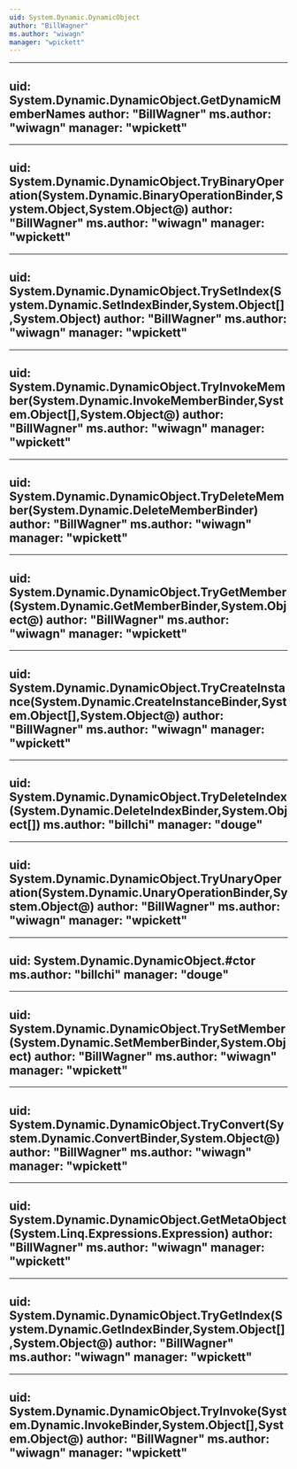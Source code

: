 ```yaml
---
uid: System.Dynamic.DynamicObject
author: "BillWagner"
ms.author: "wiwagn"
manager: "wpickett"
---
```


---
uid: System.Dynamic.DynamicObject.GetDynamicMemberNames
author: "BillWagner"
ms.author: "wiwagn"
manager: "wpickett"
---

---
uid: System.Dynamic.DynamicObject.TryBinaryOperation(System.Dynamic.BinaryOperationBinder,System.Object,System.Object@)
author: "BillWagner"
ms.author: "wiwagn"
manager: "wpickett"
---

---
uid: System.Dynamic.DynamicObject.TrySetIndex(System.Dynamic.SetIndexBinder,System.Object[],System.Object)
author: "BillWagner"
ms.author: "wiwagn"
manager: "wpickett"
---

---
uid: System.Dynamic.DynamicObject.TryInvokeMember(System.Dynamic.InvokeMemberBinder,System.Object[],System.Object@)
author: "BillWagner"
ms.author: "wiwagn"
manager: "wpickett"
---

---
uid: System.Dynamic.DynamicObject.TryDeleteMember(System.Dynamic.DeleteMemberBinder)
author: "BillWagner"
ms.author: "wiwagn"
manager: "wpickett"
---

---
uid: System.Dynamic.DynamicObject.TryGetMember(System.Dynamic.GetMemberBinder,System.Object@)
author: "BillWagner"
ms.author: "wiwagn"
manager: "wpickett"
---

---
uid: System.Dynamic.DynamicObject.TryCreateInstance(System.Dynamic.CreateInstanceBinder,System.Object[],System.Object@)
author: "BillWagner"
ms.author: "wiwagn"
manager: "wpickett"
---

---
uid: System.Dynamic.DynamicObject.TryDeleteIndex(System.Dynamic.DeleteIndexBinder,System.Object[])
ms.author: "billchi"
manager: "douge"
---

---
uid: System.Dynamic.DynamicObject.TryUnaryOperation(System.Dynamic.UnaryOperationBinder,System.Object@)
author: "BillWagner"
ms.author: "wiwagn"
manager: "wpickett"
---

---
uid: System.Dynamic.DynamicObject.#ctor
ms.author: "billchi"
manager: "douge"
---

---
uid: System.Dynamic.DynamicObject.TrySetMember(System.Dynamic.SetMemberBinder,System.Object)
author: "BillWagner"
ms.author: "wiwagn"
manager: "wpickett"
---

---
uid: System.Dynamic.DynamicObject.TryConvert(System.Dynamic.ConvertBinder,System.Object@)
author: "BillWagner"
ms.author: "wiwagn"
manager: "wpickett"
---

---
uid: System.Dynamic.DynamicObject.GetMetaObject(System.Linq.Expressions.Expression)
author: "BillWagner"
ms.author: "wiwagn"
manager: "wpickett"
---

---
uid: System.Dynamic.DynamicObject.TryGetIndex(System.Dynamic.GetIndexBinder,System.Object[],System.Object@)
author: "BillWagner"
ms.author: "wiwagn"
manager: "wpickett"
---

---
uid: System.Dynamic.DynamicObject.TryInvoke(System.Dynamic.InvokeBinder,System.Object[],System.Object@)
author: "BillWagner"
ms.author: "wiwagn"
manager: "wpickett"
---

